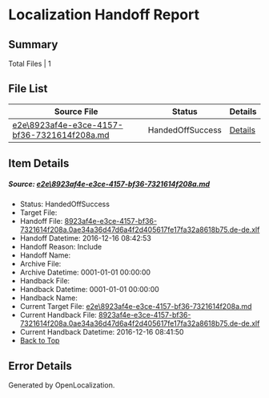 # <a name='report-top'></a> Localization Handoff Report

## Summary
 Total Files | 1

## File List
 Source File | Status | Details 
 ----------- | ------ | ------- 
 [e2e\8923af4e-e3ce-4157-bf36-7321614f208a.md](https://github.com/OpenLocalizationTestOrg/ol-test0/blob/30d3b745301673c80a91c5944c80b75f46c16f5c/e2e/8923af4e-e3ce-4157-bf36-7321614f208a.md) | HandedOffSuccess | [Details](#0bda526246de2cba02feea610930cbf3a8d0bf5a3)

## Item Details
##### <a name='0bda526246de2cba02feea610930cbf3a8d0bf5a3'></a> Source: [e2e\8923af4e-e3ce-4157-bf36-7321614f208a.md](https://github.com/OpenLocalizationTestOrg/ol-test0/blob/30d3b745301673c80a91c5944c80b75f46c16f5c/e2e/8923af4e-e3ce-4157-bf36-7321614f208a.md)
* Status: HandedOffSuccess
* Target File: 
* Handoff File: [8923af4e-e3ce-4157-bf36-7321614f208a.0ae34a36d47d6a4f2d405617fe17fa32a8618b75.de-de.xlf](https://github.com/OpenLocalizationTestOrg/ol-test0-handoff/blob/f1923b47b92c69b5552a35bb87f901499e992c38/ol-handoff/OpenLocalizationTestOrg/ol-test0-dede/xinjiang/ht/8923af4e-e3ce-4157-bf36-7321614f208a.0ae34a36d47d6a4f2d405617fe17fa32a8618b75.de-de.xlf)
* Handoff Datetime: 2016-12-16 08:42:53
* Handoff Reason: Include
* Handoff Name: 
* Archive File: 
* Archive Datetime: 0001-01-01 00:00:00
* Handback File: 
* Handback Datetime: 0001-01-01 00:00:00
* Handback Name: 
* Current Target File: [e2e\8923af4e-e3ce-4157-bf36-7321614f208a.md](https://github.com/OpenLocalizationTestOrg/ol-test0-dede/blob/e65a49dae2fe41ef6b7267ecd98712b5485b386e/e2e/8923af4e-e3ce-4157-bf36-7321614f208a.md)
* Current Handback File: [8923af4e-e3ce-4157-bf36-7321614f208a.0ae34a36d47d6a4f2d405617fe17fa32a8618b75.de-de.xlf](https://github.com/OpenLocalizationTestOrg/ol-test0-handback/blob/ec62720c0f4b21aa861c5fa7f0533b214f95a25a/ol-handback/OpenLocalizationTestOrg/ol-test0-dede/xinjiang/ht/8923af4e-e3ce-4157-bf36-7321614f208a.0ae34a36d47d6a4f2d405617fe17fa32a8618b75.de-de.xlf)
* Current Handback Datetime: 2016-12-16 08:41:50
* [Back to Top](#report-top)


## Error Details

Generated by OpenLocalization.
